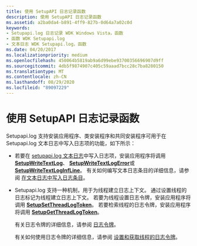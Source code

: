 ```yaml
---
title: 使用 SetupAPI 日志记录函数
description: 使用 SetupAPI 日志记录函数
ms.assetid: a2ba0da4-b891-4ff9-827b-0d64a7a02c0d
keywords:
- Setupapi.log 日志记录 WDK Windows Vista，函数
- 函数 WDK Setupapi.log
- 文本日志 WDK Setupapi.log，函数
ms.date: 04/20/2017
ms.localizationpriority: medium
ms.openlocfilehash: 450064b5819ab9a6d99ebe93700356696907d9ff
ms.sourcegitcommit: 4db5f9874907c405c59aaad7bcc28c7ba8280150
ms.translationtype: MT
ms.contentlocale: zh-CN
ms.lasthandoff: 08/29/2020
ms.locfileid: "89097229"
---
```

# <a name="using-the-setupapi-logging-functions"></a>使用 SetupAPI 日志记录函数


Setupapi.log 支持安装应用程序、类安装程序和共同安装程序可用于在 Setupapi.log 文本日志中写入日志项的功能，如下所示：

-   若要在 [setupapi.log 文本日志](setupapi-text-logs.md)中写入日志项，安装应用程序将调用 [**SetupWriteTextLog**](/windows/desktop/api/setupapi/nf-setupapi-setupwritetextlog)、 [**SetupWriteTextLogError**](/windows/desktop/api/setupapi/nf-setupapi-setupwritetextlogerror)或 [**SetupWriteTextLogInfLine**](/windows/desktop/api/setupapi/nf-setupapi-setupwritetextloginfline)。 有关如何编写文本日志条目的详细信息，请参阅 [在文本日志中写入日志条目](writing-log-entries-in-a-text-log.md)。

-   Setupapi.log 支持一种机制，用于为线程建立日志上下文。 通过设置线程的日志标记为线程建立日志上下文。 若要为线程设置日志令牌，安装应用程序将调用 [**SetupSetThreadLogToken**](/windows/desktop/api/setupapi/nf-setupapi-setupsetthreadlogtoken)。 若要检索线程的日志令牌，安装应用程序将调用 [**SetupGetThreadLogToken**](/windows/desktop/api/setupapi/nf-setupapi-setupgetthreadlogtoken)。

    有关日志令牌的详细信息，请参阅 [日志令牌](log-tokens.md)。

    有关如何使用日志令牌的详细信息，请参阅 [设置和获取线程的日志令牌](setting-and-getting-a-log-token-for-a-thread.md)。

 

